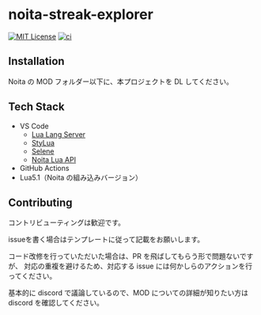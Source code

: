 # noita-streak-explorer

[![MIT License](https://img.shields.io/badge/License-MIT-green.svg)](https://choosealicense.com/licenses/mit/) [![ci](https://github.com/Noita-Streak/noita-streak-explorer/actions/workflows/ci.yaml/badge.svg?branch=main)](https://github.com/Noita-Streak/noita-streak-explorer/actions/workflows/ci.yaml)

## Installation

Noita の MOD フォルダー以下に、本プロジェクトを DL してください。

## Tech Stack

- VS Code
  - [Lua Lang Server](https://marketplace.visualstudio.com/items?itemName=sumneko.lua)
  - [StyLua](https://marketplace.visualstudio.com/items?itemName=JohnnyMorganz.stylua)
  - [Selene](https://marketplace.visualstudio.com/items?itemName=Kampfkarren.selene-vscode)
  - [Noita Lua API](https://marketplace.visualstudio.com/items?itemName=evaisa.vscode-noita-api)
- GitHub Actions
- Lua5.1（Noita の組み込みバージョン）

## Contributing

コントリビューティングは歓迎です。

issueを書く場合はテンプレートに従って記載をお願いします。  

コード改修を行っていただいた場合は、PR を飛ばしてもらう形で問題ないですが、
対応の重複を避けるため、対応する issue には何かしらのアクションを行ってください。

基本的に discord で議論しているので、MOD についての詳細が知りたい方は discord を確認してください。
